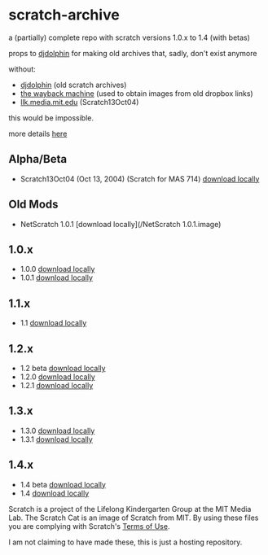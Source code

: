 # scratch-archive
a (partially) complete repo with scratch versions 1.0.x to 1.4 (with betas)

props to [djdolphin](https://github.com/djdolphin) for making old archives that, sadly, don't exist anymore

without:
* [djdolphin](https://github.com/djdolphin) (old scratch archives)
* [the wayback machine](https://archive.org) (used to obtain images from old dropbox links)
* [llk.media.mit.edu](https://llk.media.mit.edu/courses/software/scratch/) (Scratch13Oct04)

this would be impossible.

more details [here](https://github.com/xubiod/scratch-archive)

## Alpha/Beta
 * Scratch13Oct04 (Oct 13, 2004) (Scratch for MAS 714) [download locally](/Scratch13Oct04.image)

## Old Mods
 * NetScratch 1.0.1 [download locally](/NetScratch 1.0.1.image)

## 1.0.x
 * 1.0.0 [download locally](/1.0.0.image)
 * 1.0.1 [download locally](/1.0.1.image)

## 1.1.x
 * 1.1 [download locally](/1.1.image)

## 1.2.x
 * 1.2 beta [download locally](/1.2beta.image)
 * 1.2.0 [download locally](/1.2.0.image)
 * 1.2.1 [download locally](/1.2.1.image)

## 1.3.x
 * 1.3.0 [download locally](/1.3.0.image)
 * 1.3.1 [download locally](/1.3.1.image)

## 1.4.x
 * 1.4 beta [download locally](/1.4beta.image)
 * 1.4 [download locally](/1.4.image)

Scratch is a project of the Lifelong Kindergarten Group at the MIT Media Lab.
The Scratch Cat is an image of Scratch from MIT.
By using these files you are complying with Scratch's [Terms of Use](https://scratch.mit.edu/terms_of_use).

I am not claiming to have made these, this is just a hosting repository.
